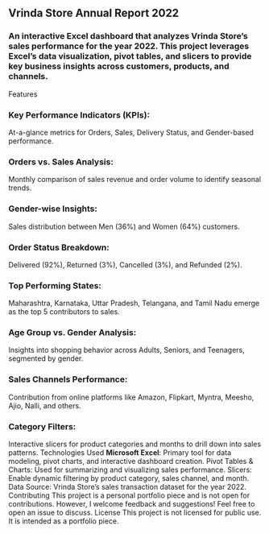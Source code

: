 ## Vrinda Store Annual Report 2022
### An interactive Excel dashboard that analyzes Vrinda Store’s sales performance for the year 2022. This project leverages Excel’s data visualization, pivot tables, and slicers to provide key business insights across customers, products, and channels.
Features
### Key Performance Indicators (KPIs):
At-a-glance metrics for Orders, Sales, Delivery Status, and Gender-based performance.
### Orders vs. Sales Analysis:
Monthly comparison of sales revenue and order volume to identify seasonal trends.
### Gender-wise Insights:
Sales distribution between Men (36%) and Women (64%) customers.
### Order Status Breakdown:
Delivered (92%), Returned (3%), Cancelled (3%), and Refunded (2%).
### Top Performing States:
Maharashtra, Karnataka, Uttar Pradesh, Telangana, and Tamil Nadu emerge as the top 5 contributors to sales.
### Age Group vs. Gender Analysis:
Insights into shopping behavior across Adults, Seniors, and Teenagers, segmented by gender.
### Sales Channels Performance:
Contribution from online platforms like Amazon, Flipkart, Myntra, Meesho, Ajio, Nalli, and others.
### Category Filters:
Interactive slicers for product categories and months to drill down into sales patterns.
Technologies Used
**Microsoft Excel**: Primary tool for data modeling, pivot charts, and interactive dashboard creation.
Pivot Tables & Charts: Used for summarizing and visualizing sales performance.
Slicers: Enable dynamic filtering by product category, sales channel, and month.
Data Source: Vrinda Store’s sales transaction dataset for the year 2022.
Contributing
This project is a personal portfolio piece and is not open for contributions. However, I welcome feedback and suggestions! Feel free to open an issue to discuss.
License
This project is not licensed for public use. It is intended as a portfolio piece.

